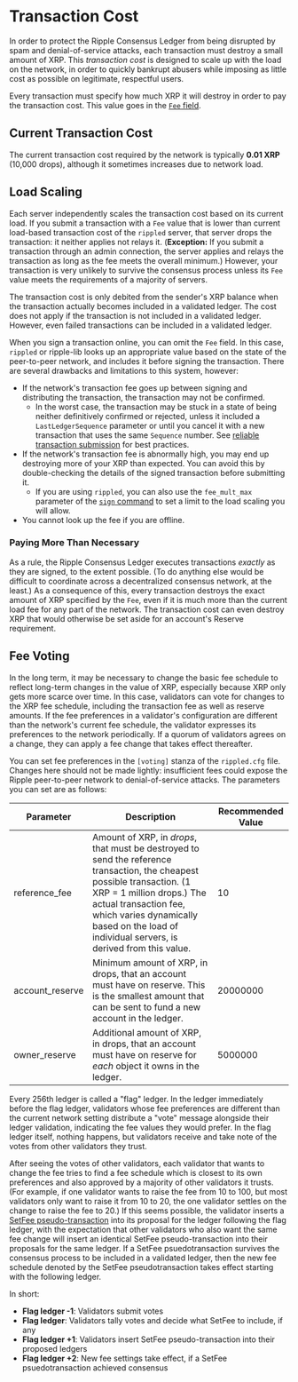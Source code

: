 # Transaction Cost #

In order to protect the Ripple Consensus Ledger from being disrupted by spam and denial-of-service attacks, each transaction must destroy a small amount of XRP. This _transaction cost_ is designed to scale up with the load on the network, in order to quickly bankrupt abusers while imposing as little cost as possible on legitimate, respectful users.

Every transaction must specify how much XRP it will destroy in order to pay the transaction cost. This value goes in the [`Fee` field](transactions.html#common-fields).

## Current Transaction Cost ##

The current transaction cost required by the network is typically **0.01 XRP** (10,000 drops), although it sometimes increases due to network load.

## Load Scaling ##

Each server independently scales the transaction cost based on its current load. If you submit a transaction with a `Fee` value that is lower than current load-based transaction cost of the `rippled` server, that server drops the transaction: it neither applies not relays it. (**Exception:** If you submit a transaction through an admin connection, the server applies and relays the transaction as long as the fee meets the overall minimum.) However, your transaction is very unlikely to survive the consensus process unless its `Fee` value meets the requirements of a majority of servers.

The transaction cost is only debited from the sender's XRP balance when the transaction actually becomes included in a validated ledger. The cost does not apply if the transaction is not included in a validated ledger. However, even failed transactions can be included in a validated ledger.

When you sign a transaction online, you can omit the `Fee` field. In this case, `rippled` or ripple-lib looks up an appropriate value based on the state of the peer-to-peer network, and includes it before signing the transaction. There are several drawbacks and limitations to this system, however:

* If the network's transaction fee goes up between signing and distributing the transaction, the transaction may not be confirmed.
    * In the worst case, the transaction may be stuck in a state of being neither definitively confirmed or rejected, unless it included a `LastLedgerSequence` parameter or until you cancel it with a new transaction that uses the same `Sequence` number. See [reliable transaction submission](reliable_tx.html) for best practices.
* If the network's transaction fee is abnormally high, you may end up destroying more of your XRP than expected. You can avoid this by double-checking the details of the signed transaction before submitting it.
    * If you are using `rippled`, you can also use the `fee_mult_max` parameter of the [`sign` command](rippled-apis.html#sign) to set a limit to the load scaling you will allow.
* You cannot look up the fee if you are offline.

### Paying More Than Necessary ###

As a rule, the Ripple Consensus Ledger executes transactions _exactly_ as they are signed, to the extent possible. (To do anything else would be difficult to coordinate across a decentralized consensus network, at the least.) As a consequence of this, every transaction destroys the exact amount of XRP specified by the `Fee`, even if it is much more than the current load fee for any part of the network. The transaction cost can even destroy XRP that would otherwise be set aside for an account's Reserve requirement.



## Fee Voting ##

In the long term, it may be necessary to change the basic fee schedule to reflect long-term changes in the value of XRP, especially because XRP only gets more scarce over time. In this case, validators can vote for changes to the XRP fee schedule, including the transaction fee as well as reserve amounts. If the fee preferences in a validator's configuration are different than the network's current fee schedule, the validator expresses its preferences to the network periodically. If a quorum of validators agrees on a change, they can apply a fee change that takes effect thereafter.

You can set fee preferences in the `[voting]` stanza of the `rippled.cfg` file. Changes here should not be made lightly: insufficient fees could expose the Ripple peer-to-peer network to denial-of-service attacks. The parameters you can set are as follows:

| Parameter | Description | Recommended Value |
|-----------|-------------|-------------------|
| reference\_fee | Amount of XRP, in _drops_, that must be destroyed to send the reference transaction, the cheapest possible transaction. (1 XRP = 1 million drops.) The actual transaction fee, which varies dynamically based on the load of individual servers, is derived from this value. | 10 |
| account\_reserve | Minimum amount of XRP, in drops, that an account must have on reserve. This is the smallest amount that can be sent to fund a new account in the ledger. | 20000000 |
| owner\_reserve | Additional amount of XRP, in drops, that an account must have on reserve for _each_ object it owns in the ledger. | 5000000 |

Every 256th ledger is called a "flag" ledger. In the ledger immediately before the flag ledger, validators whose fee preferences are different than the current network setting distribute a "vote" message alongside their ledger validation, indicating the fee values they would prefer. In the flag ledger itself, nothing happens, but validators receive and take note of the votes from other validators they trust. 

After seeing the votes of other validators, each validator that wants to change the fee tries to find a fee schedule which is closest to its own preferences and also approved by a majority of other validators it trusts. (For example, if one validator wants to raise the fee from 10 to 100, but most validators only want to raise it from 10 to 20, the one validator settles on the change to raise the fee to 20.) If this seems possible, the validator inserts a [SetFee pseudo-transaction](transactions.html#setfee) into its proposal for the ledger following the flag ledger, with the expectation that other validators who also want the same fee change will insert an identical SetFee pseudo-transaction into their proposals for the same ledger. If a SetFee psuedotransaction survives the consensus process to be included in a validated ledger, then the new fee schedule denoted by the SetFee pseudotransaction takes effect starting with the following ledger.

In short:

* **Flag ledger -1**: Validators submit votes
* **Flag ledger**: Validators tally votes and decide what SetFee to include, if any
* **Flag ledger +1**: Validators insert SetFee pseudo-transaction into their proposed ledgers
* **Flag ledger +2**: New fee settings take effect, if a SetFee psuedotransaction achieved consensus
